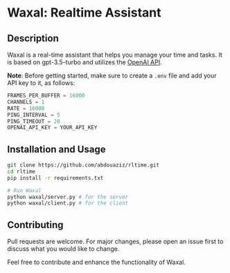 # Waxal: Realtime Assistant

## Description
Waxal is a real-time assistant that helps you manage your time and tasks. It is based on gpt-3.5-turbo and utilizes the [OpenAI API](https://beta.openai.com/).

**Note**: Before getting started, make sure to create a `.env` file and add your API key to it, as follows:
```python
FRAMES_PER_BUFFER = 16000
CHANNELS = 1
RATE = 16000
PING_INTERVAL = 5
PING_TIMEOUT = 20
OPENAI_API_KEY = YOUR_API_KEY
```

## Installation and Usage
```bash
git clone https://github.com/abdouaziz/rltime.git
cd rltime
pip install -r requirements.txt

# Run Waxal
python waxal/server.py # for the server
python waxal/client.py # for the client
```

## Contributing
Pull requests are welcome. For major changes, please open an issue first to discuss what you would like to change.

Feel free to contribute and enhance the functionality of Waxal.